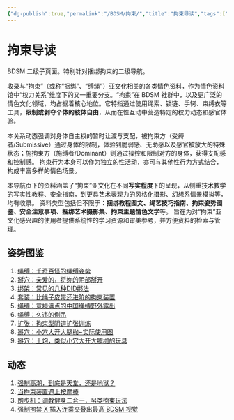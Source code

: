 ```yaml
---
{"dg-publish":true,"permalink":"/BDSM/拘束/","title":"拘束导读","tags":["绳缚","BDSM","性"]}
---
```



# 拘束导读

BDSM 二级子页面。特别针对捆绑拘束的二级导航。

收录与“拘束”（或称“捆绑”、“缚绳”）亚文化相关的各类情色资料，作为情色资料馆中“权力关系”维度下的又一重要分支。“拘束”在 BDSM 社群中，以及更广泛的情色文化领域，均占据着核心地位。它特指通过使用绳索、锁链、手铐、束缚衣等工具，**限制或剥夺个体的肢体自由**，从而在性互动中营造特定的权力动态和感官体验。

本关系动态强调对身体自主权的暂时让渡与支配，被拘束方（受缚者/Submissive）通过身体的限制，体验到脆弱感、无助感以及感官被放大的特殊状态；施拘束方（施缚者/Dominant）则通过操控和限制对方的身体，获得支配感和控制感。 拘束行为本身可以作为独立的性活动，亦可与其他性行为方式结合，构成丰富多样的情色场景。

本导航页下的资料涵盖了“拘束”亚文化在不同**写实程度**下的呈现，从侧重技术教学的写实性教程、安全指南，到更具艺术表现力的风格化摄影、幻想系情景模拟等，均有收录。 资料类型包括但不限于：**捆绑教程图文、绳艺技巧指南、拘束姿势图鉴、安全注意事项、捆绑艺术摄影集、拘束主题情色文学**等。 旨在为对“拘束”亚文化感兴趣的使用者提供系统性的学习资源和审美参考，并方便资料的检索与管理。

## 姿势图鉴

1. [绳缚：千奇百怪的绳缚姿势](千奇百怪的绳缚姿势.md)
2. [掰穴：亲爱的，将妳的阴部掰开](亲爱的，将妳的阴部掰开.md)
3. [绑架：常见的几种DID绑法](常见的几种DID绑法.md)
4. [套装：比绳子皮带还进阶的拘束装置](比绳子皮带还进阶的拘束装置.md)
5. [绳缚：意境满点的中国绳缚野外露出](意境满点的中国绳缚野外露出.md)
6. [绳缚：久违的倒吊](绳师交流&久违的倒吊.md)
7. [扩张：拘束型阴道扩张训练](拘束型阴道扩张训练.md)
8. [掰穴：小穴大开大腿枷~实际使用图](小穴大开大腿枷~实际使用图.md)
9. [掰穴：土炮，类似小穴大开大腿枷的玩具](土炮，类似小穴大开大腿枷的玩具.md)

## 动态

1. [强制高潮，到底是天堂，还是地狱？](强制高潮，到底是天堂，还是地狱？.md)
2. [当拘束装置遇上按摩棒](当拘束装置遇上按摩棒.md)
3. [跑步机：调教健身二合一，另类拘束玩法](调教健身二合一，另类拘束玩法.md)
4. [强制拘禁 X 插入连乘交叠出最高 BDSM 视觉](强制拘禁%20X%20插入连乘交叠出最高%20BDSM%20视觉.md)
